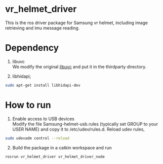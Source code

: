 # vr_helmet_driver
This is the ros driver package for Samsung vr helmet, including image retrieving and imu message reading.

# Dependency
1. libuvc <br>
We modify the original [libuvc](https://github.com/ktossell/libuvc) and put it in the thirdparty directory. 

2. libhidapi;<br>
```bash
sudo apt-get install libhidapi-dev
```
# How to run

1. Enable access to USB devices <br>
Modify the file Samsung-helmet-usb.rules (typically set GROUP to your USER NAME) and copy it to /etc/udev/rules.d. Reload udev rules,
```bash
sudo udevadm control --reload
```
2. Build the package in a catkin workspace and run
```bash
rosrun vr_helmet_driver vr_helmet_driver_node
```
